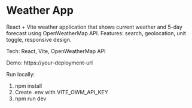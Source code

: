 # Weather App
React + Vite weather application that shows current weather and 5-day forecast using OpenWeatherMap API.
Features: search, geolocation, unit toggle, responsive design.

Tech: React, Vite, OpenWeatherMap API

Demo: https://your-deployment-url

Run locally:
1. npm install
2. Create .env with VITE_OWM_API_KEY
3. npm run dev
